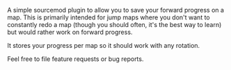 A simple sourcemod plugin to allow you to save your forward progress on a map.  This is primarily intended for jump maps where you don't want to constantly redo a map (though you should often, it's the best way to learn) but would rather work on forward progress.

It stores your progress per map so it should work with any rotation.

Feel free to file feature requests or bug reports.

